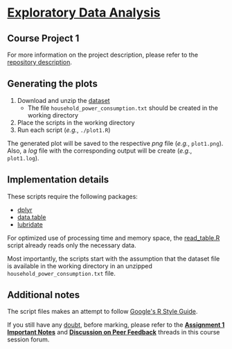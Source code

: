 # [Exploratory Data Analysis](https://www.coursera.org/course/exdata)

## Course Project 1

For more information on the project description, please refer to the [repository description](README.md).


## Generating the plots

1. Download and unzip the [dataset](https://d396qusza40orc.cloudfront.net/exdata%2Fdata%2Fhousehold_power_consumption.zip)
    * The file `household_power_consumption.txt` should be created in the working directory
2. Place the scripts in the working directory
3. Run each script (*e.g.*, `./plot1.R`)

The generated plot will be saved to the respective *png* file (*e.g.*, `plot1.png`).
Also, a *log* file with the corresponding output will be create (*e.g.*, `plot1.log`).


## Implementation details

These scripts require the following packages:
* [dplyr](http://cran.r-project.org/web/packages/dplyr/index.html)
* [data.table](http://cran.r-project.org/web/packages/data.table/index.html)
* [lubridate](http://cran.r-project.org/web/packages/lubridate/index.html)

For optimized use of processing time and memory space, the [read_table.R](solution/read_table.R) script already reads only the necessary data.

Most importantly, the scripts start with the assumption that the dataset file is available in the working directory in an unzipped `household_power_consumption.txt` file.


## Additional notes

The script files makes an attempt to follow [Google's R Style Guide](https://google-styleguide.googlecode.com/svn/trunk/Rguide.xml).

If you still have any [doubt](http://www.imdb.com/title/tt0918927/), before marking, please refer to the [**Assignment 1 Important Notes**](https://class.coursera.org/exdata-012/forum/thread?thread_id=3) and [**Discussion on Peer Feedback**](https://class.coursera.org/exdata-012/forum/thread?thread_id=19) threads in this course session forum.
